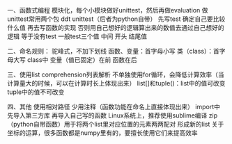 一、函数式编程
模块化，每个小模块做好unittest，然后再做evaluation
做unittest常用两个包 ddt unittest（后者为python自带）
先写test 确定自己要比较什么值 再去写函数的实现 否则用自己想好的逻辑算出来的数值去通过自己想好的逻辑 等于没有test
一般test三个值 中间 开头 结尾值

二、命名规则：
驼峰式，不加下划线
函数、变量：首字母小写
类（class）：首字母大写
class中 变量（值已固定）在前 函数在后

三、使用list comprehension列表解析
不单独使用for循环，会降低计算效率（当计算量大的时候，可以在计算时长上体现出来）
list[]和tuple()：list中的值可改变 tuple中的值不可改变

四、其他
使用相对路径
少用注释（函数功能在命名上直接体现出来）
import中 先导入第三方库 再导入自己写的函数
Linux系统上，推荐使用sublime编译
zip（python自带函数）用于将两个list里对应位置的元素两两配对 形成新的list
关于坐标的运算，很多函数都是numpy里有的，要擅长使用它们来提高效率
